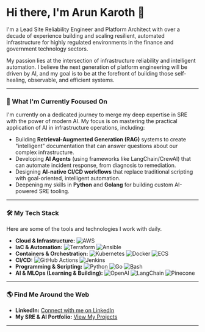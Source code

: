 # Hi there, I'm Arun Karoth 👋

I'm a Lead Site Reliability Engineer and Platform Architect with over a decade of experience building and scaling resilient, automated infrastructure for highly regulated environments in the finance and government technology sectors.

My passion lies at the intersection of infrastructure reliability and intelligent automation. I believe the next generation of platform engineering will be driven by AI, and my goal is to be at the forefront of building those self-healing, observable, and efficient systems.

---

### 🔭 What I'm Currently Focused On

I'm currently on a dedicated journey to merge my deep expertise in SRE with the power of modern AI. My focus is on mastering the practical application of AI in infrastructure operations, including:

* Building **Retrieval-Augmented Generation (RAG)** systems to create "intelligent" documentation that can answer questions about our complex infrastructure.
* Developing **AI Agents** (using frameworks like LangChain/CrewAI) that can automate incident response, from diagnosis to remediation.
* Designing **AI-native CI/CD workflows** that replace traditional scripting with goal-oriented, intelligent automation.
* Deepening my skills in **Python** and **Golang** for building custom AI-powered SRE tooling.

---

### 🛠️ My Tech Stack

Here are some of the tools and technologies I work with daily.

* **Cloud & Infrastructure:**
    ![AWS](https://img.shields.io/badge/AWS-232F3E?style=for-the-badge&logo=amazon-aws&logoColor=white)
* **IaC & Automation:**
    ![Terraform](https://img.shields.io/badge/Terraform-7B42BC?style=for-the-badge&logo=terraform&logoColor=white)
    ![Ansible](https://img.shields.io/badge/Ansible-EE0000?style=for-the-badge&logo=ansible&logoColor=white)
* **Containers & Orchestration:**
    ![Kubernetes](https://img.shields.io/badge/Kubernetes-326CE5?style=for-the-badge&logo=kubernetes&logoColor=white)
    ![Docker](https://img.shields.io/badge/Docker-2496ED?style=for-the-badge&logo=docker&logoColor=white)
    ![ECS](https://img.shields.io/badge/Amazon%20ECS-FF9900?style=for-the-badge&logo=amazon-ecs&logoColor=white)
* **CI/CD:**
    ![GitHub Actions](https://img.shields.io/badge/GitHub%20Actions-2088FF?style=for-the-badge&logo=github-actions&logoColor=white)
    ![Jenkins](https://img.shields.io/badge/Jenkins-D24939?style=for-the-badge&logo=jenkins&logoColor=white)
* **Programming & Scripting:**
    ![Python](https://img.shields.io/badge/Python-3776AB?style=for-the-badge&logo=python&logoColor=white)
    ![Go](https://img.shields.io/badge/Go-00ADD8?style=for-the-badge&logo=go&logoColor=white)
    ![Bash](https://img.shields.io/badge/Bash-4EAA25?style=for-the-badge&logo=gnubash&logoColor=white)
* **AI & MLOps (Learning & Building):**
    ![OpenAI](https://img.shields.io/badge/OpenAI-412991?style=for-the-badge&logo=openai&logoColor=white)
    ![LangChain](https://img.shields.io/badge/LangChain-153D2E?style=for-the-badge&logo=langchain&logoColor=white)
    ![Pinecone](https://img.shields.io/badge/Pinecone-3B79D5?style=for-the-badge&logo=pinecone&logoColor=white)

---

### 🌎 Find Me Around the Web

* **LinkedIn:** [Connect with me on LinkedIn](https://www.linkedin.com/in/arunkaroth/)
* **My SRE & AI Portfolio:** [View My Projects](https://github.com/akaroth/your-portfolio-repo-name-here)

---
